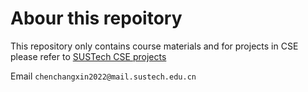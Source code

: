 # Abour this repoitory

This repository only contains course materials and for projects in CSE please refer to [SUSTech CSE projects](https://github.com/danielchen3/SUSTech-Projects)



Email `chenchangxin2022@mail.sustech.edu.cn`

